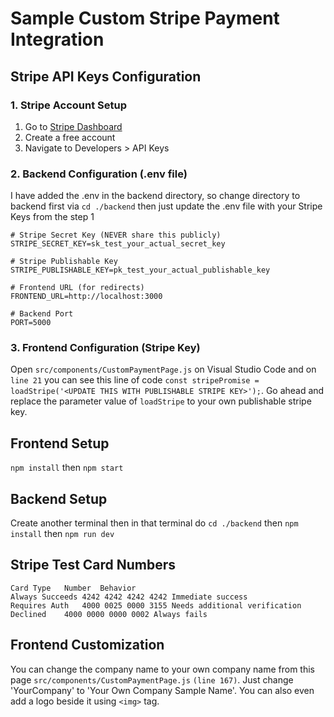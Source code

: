 # Sample Custom Stripe Payment Integration

## Stripe API Keys Configuration

### 1. Stripe Account Setup
1. Go to [Stripe Dashboard](https://dashboard.stripe.com/register)
2. Create a free account
3. Navigate to Developers > API Keys

### 2. Backend Configuration (.env file)

I have added the .env in the backend directory, so change directory to backend first via `` cd ./backend `` then just update the
.env file with your Stripe Keys from the step 1

```env
# Stripe Secret Key (NEVER share this publicly)
STRIPE_SECRET_KEY=sk_test_your_actual_secret_key

# Stripe Publishable Key
STRIPE_PUBLISHABLE_KEY=pk_test_your_actual_publishable_key

# Frontend URL (for redirects)
FRONTEND_URL=http://localhost:3000

# Backend Port
PORT=5000
```

### 3. Frontend Configuration (Stripe Key)
Open `` src/components/CustomPaymentPage.js `` on Visual Studio Code and on `` line 21 `` you can see this line of code
`` const stripePromise = loadStripe('<UPDATE THIS WITH PUBLISHABLE STRIPE KEY>'); ``. Go ahead and replace the parameter value of `` loadStripe `` to your own publishable stripe key.


## Frontend Setup
`` npm install `` then
`` npm start ``

## Backend Setup
Create another terminal then in that terminal do `` cd ./backend `` then 
`` npm install `` then
`` npm run dev ``


## Stripe Test Card Numbers
``` 
Card Type	Number	Behavior
Always Succeeds	4242 4242 4242 4242	Immediate success
Requires Auth	4000 0025 0000 3155	Needs additional verification
Declined	4000 0000 0000 0002	Always fails
```


## Frontend Customization
You can change the company name to your own company name from this page `` src/components/CustomPaymentPage.js `` `` (line 167) ``. Just change
'YourCompany' to 'Your Own Company Sample Name'. You can also even add a logo beside it using ``<img>`` tag.